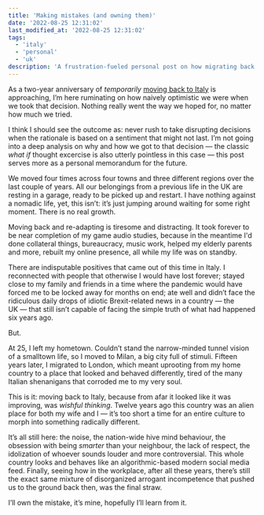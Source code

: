 ```yaml
---
title: 'Making mistakes (and owning them)'
date: '2022-08-25 12:31:02'
last_modified_at: '2022-08-25 12:31:02'
tags:
  - 'italy'
  - 'personal'
  - 'uk'
description: 'A frustration-fueled personal post on how migrating back to Italy two years ago was not the solution.'
---
```

As a two-year anniversary of *temporarily* [moving back to Italy](/blog/leaving-the-uk/) is approaching, I’m here ruminating on how naively optimistic we were when we took that decision. Nothing really went the way we hoped for, no matter how much we tried. 

I think I should see the outcome as: never rush to take disrupting decisions when the rationale is based on a sentiment that might not last. I’m not going into a deep analysis on why and how we got to that decision&nbsp;—&nbsp;the classic *what if* thought excercise is also utterly pointless in this case&nbsp;—&nbsp;this post serves more as a personal memorandum for the future.

We moved four times across four towns and three different regions over the last couple of years. All our belongings from a previous life in the UK are resting in a garage, ready to be picked up and restart. I have nothing against a nomadic life, yet, this isn’t: it’s just jumping around waiting for some right moment. There is no real growth.

Moving back and re-adapting is tiresome and distracting. It took forever to be near completion of my game audio studies, because in the meantime I'd done collateral things, bureaucracy, music work, helped my elderly parents and more, rebuilt my online presence, all while my life was on standby.

There are indisputable positives that came out of this time in Italy. I reconnected with people that otherwise I would have lost forever; stayed close to my family and friends in a time where the pandemic would have forced me to be locked away for months on end; ate well and didn’t face the ridiculous daily drops of idiotic Brexit-related news in a country&nbsp;—&nbsp;the UK&nbsp;—&nbsp;that still isn’t capable of facing the simple truth of what had happened six years ago.

But.

At 25, I left my hometown. Couldn’t stand the narrow-minded tunnel vision of a smalltown life, so I moved to Milan, a big city full of stimuli. Fifteen years later, I migrated to London, which meant uprooting from my home country to a place that looked and behaved differently, tired of the many Italian shenanigans that corroded me to my very soul.

This is it: moving back to Italy, because from afar it looked like it was improving, was *wishful thinking*. Twelve years ago this country was an alien place for both my wife and I&nbsp;—&nbsp;it’s too short a time for an entire culture to morph into something radically different.

It’s all still here: the noise, the nation-wide hive mind behaviour, the obsession with being *smarter* than your neighbour, the lack of respect, the idolization of whoever sounds louder and more controversial. This whole country looks and behaves like an algorithmic-based modern social media feed. Finally, seeing how in the workplace, after all these years, there’s still the exact same mixture of disorganized arrogant incompetence that pushed us to the ground back then, was the final straw.

I’ll own the mistake, it’s mine, hopefully I’ll learn from it.
